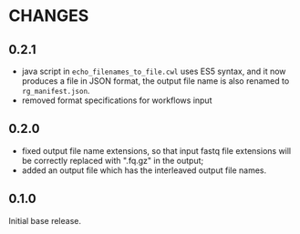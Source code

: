 # CHANGES

## 0.2.1

* java script in `echo_filenames_to_file.cwl` uses ES5 syntax, and it now produces a file in JSON format, the output file name is also renamed to `rg_manifest.json`.
* removed format specifications for workflows input


## 0.2.0

* fixed output file name extensions, so that input fastq file extensions will be correctly replaced with ".fq.gz" in the output;
* added an output file which has the interleaved output file names.

## 0.1.0

Initial base release.